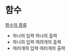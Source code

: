 # 함수 


[함수의 종류 ](https://datascienceschool.net/view-notebook/6076dff5c5c942778d0dc6d349c24930/)
- 하나의 입력 하나의 출력
- 하나의 입력 여려개의 출력
- 여러개의 입력 여러개의 출력 